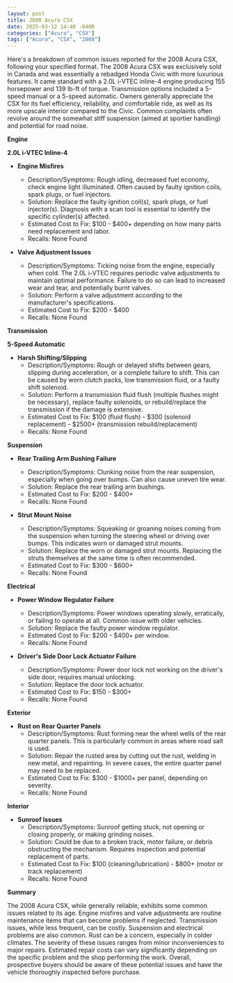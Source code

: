 ```yaml
---
layout: post
title: 2008 Acura CSX
date: 2025-03-12 14:40 -0400
categories: ["Acura", "CSX"]
tags: ["Acura", "CSX", "2008"]
---
```

Here's a breakdown of common issues reported for the 2008 Acura CSX, following your specified format. The 2008 Acura CSX was exclusively sold in Canada and was essentially a rebadged Honda Civic with more luxurious features. It came standard with a 2.0L i-VTEC inline-4 engine producing 155 horsepower and 139 lb-ft of torque. Transmission options included a 5-speed manual or a 5-speed automatic. Owners generally appreciate the CSX for its fuel efficiency, reliability, and comfortable ride, as well as its more upscale interior compared to the Civic. Common complaints often revolve around the somewhat stiff suspension (aimed at sportier handling) and potential for road noise.

**Engine**

**2.0L i-VTEC Inline-4**

*   **Engine Misfires**
    *   Description/Symptoms: Rough idling, decreased fuel economy, check engine light illuminated. Often caused by faulty ignition coils, spark plugs, or fuel injectors.
    *   Solution: Replace the faulty ignition coil(s), spark plugs, or fuel injector(s). Diagnosis with a scan tool is essential to identify the specific cylinder(s) affected.
    *   Estimated Cost to Fix: $100 - $400+ depending on how many parts need replacement and labor.
    *   Recalls: None Found

*   **Valve Adjustment Issues**
    *   Description/Symptoms: Ticking noise from the engine, especially when cold. The 2.0L i-VTEC requires periodic valve adjustments to maintain optimal performance. Failure to do so can lead to increased wear and tear, and potentially burnt valves.
    *   Solution: Perform a valve adjustment according to the manufacturer's specifications.
    *   Estimated Cost to Fix: $200 - $400
    *   Recalls: None Found

**Transmission**

**5-Speed Automatic**

*   **Harsh Shifting/Slipping**
    *   Description/Symptoms: Rough or delayed shifts between gears, slipping during acceleration, or a complete failure to shift. This can be caused by worn clutch packs, low transmission fluid, or a faulty shift solenoid.
    *   Solution: Perform a transmission fluid flush (multiple flushes might be necessary), replace faulty solenoids, or rebuild/replace the transmission if the damage is extensive.
    *   Estimated Cost to Fix: $100 (fluid flush) - $300 (solenoid replacement) - $2500+ (transmission rebuild/replacement)
    *   Recalls: None Found

**Suspension**

*   **Rear Trailing Arm Bushing Failure**
    *   Description/Symptoms: Clunking noise from the rear suspension, especially when going over bumps. Can also cause uneven tire wear.
    *   Solution: Replace the rear trailing arm bushings.
    *   Estimated Cost to Fix: $200 - $400+
    *   Recalls: None Found

*   **Strut Mount Noise**
    * Description/Symptoms: Squeaking or groaning noises coming from the suspension when turning the steering wheel or driving over bumps. This indicates worn or damaged strut mounts.
    * Solution: Replace the worn or damaged strut mounts. Replacing the struts themselves at the same time is often recommended.
    * Estimated Cost to Fix: $300 - $600+
    * Recalls: None Found

**Electrical**

*   **Power Window Regulator Failure**
    *   Description/Symptoms: Power windows operating slowly, erratically, or failing to operate at all. Common issue with older vehicles.
    *   Solution: Replace the faulty power window regulator.
    *   Estimated Cost to Fix: $200 - $400+ per window.
    *   Recalls: None Found

*   **Driver's Side Door Lock Actuator Failure**
    *   Description/Symptoms: Power door lock not working on the driver's side door, requires manual unlocking.
    *   Solution: Replace the door lock actuator.
    *   Estimated Cost to Fix: $150 - $300+
    *   Recalls: None Found

**Exterior**

*   **Rust on Rear Quarter Panels**
    * Description/Symptoms: Rust forming near the wheel wells of the rear quarter panels. This is particularly common in areas where road salt is used.
    * Solution: Repair the rusted area by cutting out the rust, welding in new metal, and repainting. In severe cases, the entire quarter panel may need to be replaced.
    * Estimated Cost to Fix: $300 - $1000+ per panel, depending on severity.
    * Recalls: None Found

**Interior**

*   **Sunroof Issues**
    *   Description/Symptoms: Sunroof getting stuck, not opening or closing properly, or making grinding noises.
    *   Solution: Could be due to a broken track, motor failure, or debris obstructing the mechanism. Requires inspection and potential replacement of parts.
    *   Estimated Cost to Fix: $100 (cleaning/lubrication) - $800+ (motor or track replacement)
    *   Recalls: None Found

**Summary**

The 2008 Acura CSX, while generally reliable, exhibits some common issues related to its age. Engine misfires and valve adjustments are routine maintenance items that can become problems if neglected. Transmission issues, while less frequent, can be costly. Suspension and electrical problems are also common. Rust can be a concern, especially in colder climates. The severity of these issues ranges from minor inconveniences to major repairs. Estimated repair costs can vary significantly depending on the specific problem and the shop performing the work. Overall, prospective buyers should be aware of these potential issues and have the vehicle thoroughly inspected before purchase.

